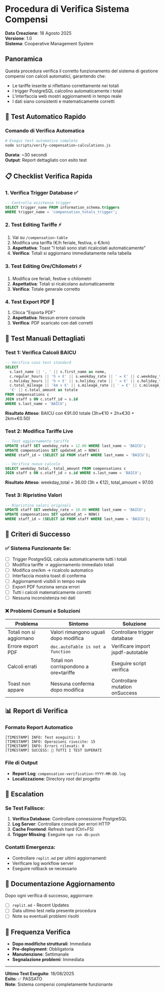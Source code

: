 # Procedura di Verifica Sistema Compensi
**Data Creazione**: 18 Agosto 2025  
**Versione**: 1.0  
**Sistema**: Cooperative Management System

## Panoramica

Questa procedura verifica il corretto funzionamento del sistema di gestione compensi con calcoli automatici, garantendo che:
- Le tariffe inserite si riflettano correttamente nei totali
- I trigger PostgreSQL calcolino automaticamente i totali
- L'interfaccia web mostri aggiornamenti in tempo reale
- I dati siano consistenti e matematicamente corretti

## 🚀 Test Automatico Rapido

### Comando di Verifica Automatica
```bash
# Esegui test automatico completo
node scripts/verify-compensation-calculations.js
```

**Durata**: ~30 secondi  
**Output**: Report dettagliato con esito test

## 📋 Checklist Verifica Rapida

### 1. Verifica Trigger Database ✅
```sql
-- Controlla esistenza trigger
SELECT trigger_name FROM information_schema.triggers 
WHERE trigger_name = 'compensation_totals_trigger';
```

### 2. Test Editing Tariffe ⚡
1. Vai su `/compensation-table`
2. Modifica una tariffa (€/h feriale, festiva, o €/km)
3. **Aspettativa**: Toast "I totali sono stati ricalcolati automaticamente"
4. **Verifica**: Totali si aggiornano immediatamente nella tabella

### 3. Test Editing Ore/Chilometri ⚡
1. Modifica ore feriali, festive o chilometri
2. **Aspettativa**: Totali si ricalcolano automaticamente
3. **Verifica**: Totale generale corretto

### 4. Test Export PDF 📄
1. Clicca "Esporta PDF"
2. **Aspettativa**: Nessun errore console
3. **Verifica**: PDF scaricato con dati corretti

## 🔧 Test Manuali Dettagliati

### Test 1: Verifica Calcoli BAICU
```sql
-- Verifica caso test standard
SELECT 
  s.last_name || ', ' || s.first_name as nome,
  c.regular_hours || 'h × €' || s.weekday_rate || ' = €' || c.weekday_total as feriale,
  c.holiday_hours || 'h × €' || s.holiday_rate || ' = €' || c.holiday_total as festivo,
  c.total_mileage || 'km × €' || s.mileage_rate || ' = €' || c.mileage_total as chilometri,
  '€' || c.total_amount as totale
FROM compensations c
JOIN staff s ON c.staff_id = s.id
WHERE s.last_name = 'BAICU';
```

**Risultato Atteso**: BAICU con €91.00 totale (3h×€10 + 2h×€30 + 2km×€0.50)

### Test 2: Modifica Tariffe Live
```sql
-- Test aggiornamento tariffe
UPDATE staff SET weekday_rate = 12.00 WHERE last_name = 'BAICU';
UPDATE compensations SET updated_at = NOW() 
WHERE staff_id = (SELECT id FROM staff WHERE last_name = 'BAICU');

-- Verifica nuovo calcolo
SELECT weekday_total, total_amount FROM compensations c
JOIN staff s ON c.staff_id = s.id WHERE s.last_name = 'BAICU';
```

**Risultato Atteso**: weekday_total = 36.00 (3h × €12), total_amount = 97.00

### Test 3: Ripristino Valori
```sql
-- Ripristina valori originali
UPDATE staff SET weekday_rate = 10.00 WHERE last_name = 'BAICU';
UPDATE compensations SET updated_at = NOW() 
WHERE staff_id = (SELECT id FROM staff WHERE last_name = 'BAICU');
```

## 🎯 Criteri di Successo

### ✅ Sistema Funzionante Se:
- [ ] Trigger PostgreSQL calcola automaticamente tutti i totali
- [ ] Modifica tariffe → aggiornamento immediato totali
- [ ] Modifica ore/km → ricalcolo automatico
- [ ] Interfaccia mostra toast di conferma
- [ ] Aggiornamenti visibili in tempo reale
- [ ] Export PDF funziona senza errori
- [ ] Tutti i calcoli matematicamente corretti
- [ ] Nessuna inconsistenza nei dati

### ❌ Problemi Comuni e Soluzioni

| Problema | Sintomo | Soluzione |
|----------|---------|-----------|
| Totali non si aggiornano | Valori rimangono uguali dopo modifica | Controllare trigger database |
| Errore export PDF | `doc.autoTable is not a function` | Verificare import jspdf-autotable |
| Calcoli errati | Totali non corrispondono a ore×tariffe | Eseguire script verifica |
| Toast non appare | Nessuna conferma dopo modifica | Controllare mutation onSuccess |

## 📊 Report di Verifica

### Formato Report Automatico
```
[TIMESTAMP] INFO: Test eseguiti: 3
[TIMESTAMP] INFO: Operazioni riuscite: 15
[TIMESTAMP] INFO: Errori rilevati: 0
[TIMESTAMP] SUCCESS: 🎉 TUTTI I TEST SUPERATI
```

### File di Output
- **Report Log**: `compensation-verification-YYYY-MM-DD.log`
- **Localizzazione**: Directory root del progetto

## 🚨 Escalation

### Se Test Fallisce:
1. **Verifica Database**: Controllare connessione PostgreSQL
2. **Log Server**: Controllare console per errori HTTP
3. **Cache Frontend**: Refresh hard (Ctrl+F5)
4. **Trigger Missing**: Eseguire `npm run db:push`

### Contatti Emergenza:
- Controllare `replit.md` per ultimi aggiornamenti
- Verificare log workflow server
- Eseguire rollback se necessario

## 📝 Documentazione Aggiornamento

Dopo ogni verifica di successo, aggiornare:
- [ ] `replit.md` - Recent Updates
- [ ] Data ultimo test nella presente procedura
- [ ] Note su eventuali problemi risolti

## 🔄 Frequenza Verifica

- **Dopo modifiche strutturali**: Immediata
- **Pre-deployment**: Obbligatoria
- **Manutenzione**: Settimanale
- **Segnalazione problemi**: Immediata

---

**Ultimo Test Eseguito**: 18/08/2025  
**Esito**: ✅ PASSATO  
**Note**: Sistema compensi completamente funzionante